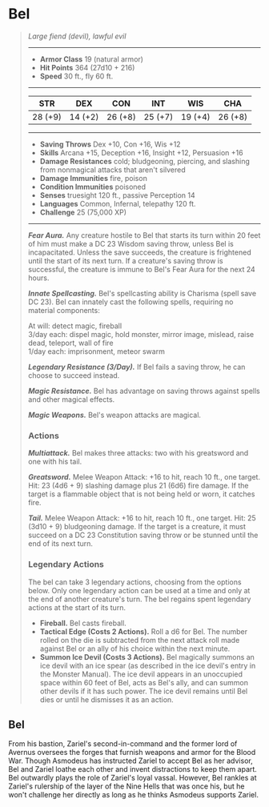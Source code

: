 # Bel
>*Large fiend (devil), lawful evil*
>___
>- **Armor Class** 19 (natural armor)
>- **Hit Points** 364 (27d10 + 216)
>- **Speed** 30 ft., fly 60 ft.
>___
>|STR|DEX|CON|INT|WIS|CHA|
>|:---:|:---:|:---:|:---:|:---:|:---:|
>|28 (+9)|14 (+2)|26 (+8)|25 (+7)|19 (+4)|26 (+8)|
>___
>- **Saving Throws** Dex +10, Con +16, Wis +12
>- **Skills** Arcana +15, Deception +16, Insight +12, Persuasion +16
>- **Damage Resistances** cold; bludgeoning, piercing, and slashing from nonmagical attacks that aren't silvered
>- **Damage Immunities** fire, poison
>- **Condition Immunities** poisoned
>- **Senses** truesight 120 ft., passive Perception 14
>- **Languages** Common, Infernal, telepathy 120 ft.
>- **Challenge** 25 (75,000 XP)
>___
>***Fear Aura.*** Any creature hostile to Bel that starts its turn within 20 feet of him must make a DC 23 Wisdom saving throw, unless Bel is incapacitated. Unless the save succeeds, the creature is frightened until the start of its next turn. If a creature's saving throw is successful, the creature is immune to Bel's Fear Aura for the next 24 hours.  
>
>***Innate Spellcasting.*** Bel's spellcasting ability is Charisma (spell save DC 23). Bel can innately cast the following spells, requiring no material components:  
>
>At will: detect magic, fireball  
>3/day each: dispel magic, hold monster, mirror image, mislead, raise dead, teleport, wall of fire  
>1/day each: imprisonment, meteor swarm  
>
>
>***Legendary Resistance (3/Day).*** If Bel fails a saving throw, he can choose to succeed instead.  
>
>***Magic Resistance.*** Bel has advantage on saving throws against spells and other magical effects.  
>
>***Magic Weapons.*** Bel's weapon attacks are magical.  
>
>### Actions
>***Multiattack.*** Bel makes three attacks: two with his greatsword and one with his tail.  
>
>***Greatsword.*** Melee Weapon Attack: +16 to hit, reach 10 ft., one target. Hit: 23 (4d6 + 9) slashing damage plus 21 (6d6) fire damage. If the target is a flammable object that is not being held or worn, it catches fire.  
>
>***Tail.*** Melee Weapon Attack: +16 to hit, reach 10 ft., one target. Hit: 25 (3d10 + 9) bludgeoning damage. If the target is a creature, it must succeed on a DC 23 Constitution saving throw or be stunned until the end of its next turn.  
>
>### Legendary Actions
>The bel can take 3 legendary actions, choosing from the options below. Only one legendary action can be used at a time and only at the end of another creature's turn. The bel regains spent legendary actions at the start of its turn.
>
>- **Fireball.** Bel casts fireball.
>- **Tactical Edge (Costs 2 Actions).** Roll a d6 for Bel. The number rolled on the die is subtracted from the next attack roll made against Bel or an ally of his choice within the next minute.
>- **Summon Ice Devil (Costs 3 Actions).** Bel magically summons an ice devil with an ice spear (as described in the ice devil's entry in the Monster Manual). The ice devil appears in an unoccupied space within 60 feet of Bel, acts as Bel's ally, and can summon other devils if it has such power. The ice devil remains until Bel dies or until he dismisses it as an action.
## Bel
From his bastion, Zariel's second-in-command and the former lord of Avernus oversees the forges that furnish weapons and armor for the Blood War. Though Asmodeus has instructed Zariel to accept Bel as her advisor, Bel and Zariel loathe each other and invent distractions to keep them apart.
Bel outwardly plays the role of Zariel's loyal vassal. However, Bel rankles at Zariel's rulership of the layer of the Nine Hells that was once his, but he won't challenge her directly as long as he thinks Asmodeus supports Zariel.